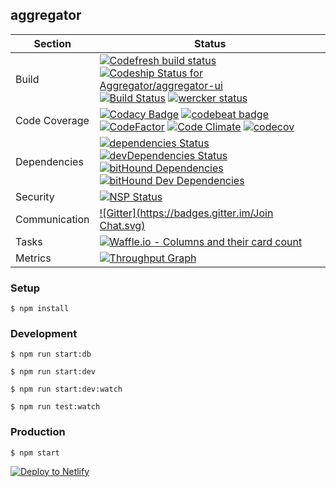 ## aggregator

| Section | Status |
|---------|--------|
| Build |[![Codefresh build status]( https://g.codefresh.io/api/badges/build?repoOwner=Aggregator&repoName=aggregator-ui&branch=master&pipelineName=aggregator-ui-master&accountName=gdumitrescu_github&type=cf-1)]( https://g.codefresh.io/repositories/Aggregator/aggregator-ui/builds?filter=trigger:build;branch:master;service:5965bb75206e72000165e28d~aggregator-ui-master) [ ![Codeship Status for Aggregator/aggregator-ui](https://app.codeship.com/projects/17f4ed50-12f5-0136-009f-4ee608a1a18e/status?branch=master)](https://app.codeship.com/projects/283085) [![Build Status](https://travis-ci.org/Aggregator/aggregator-ui.svg?branch=master)](https://travis-ci.org/Aggregator/aggregator-ui) [![wercker status](https://app.wercker.com/status/4d2c5d234eeb34c9c62697cecd2cedc7/s/master "wercker status")](https://app.wercker.com/project/byKey/4d2c5d234eeb34c9c62697cecd2cedc7)|
| Code Coverage | [![Codacy Badge](https://api.codacy.com/project/badge/Grade/0cf86c32689c4eb28667b1501dc550dd)](https://www.codacy.com/app/gdumitrescu/aggregator?utm_source=github.com&amp;utm_medium=referral&amp;utm_content=gdumitrescu/aggregator&amp;utm_campaign=Badge_Grade) [![codebeat badge](https://codebeat.co/badges/4e3371b2-a406-4713-837b-571c7b047698)](https://codebeat.co/projects/github-com-gdumitrescu-aggregator) [![CodeFactor](https://www.codefactor.io/repository/github/gdumitrescu/aggregator/badge)](https://www.codefactor.io/repository/github/gdumitrescu/aggregator) [![Code Climate](https://codeclimate.com/github/gdumitrescu/aggregator/badges/gpa.svg)](https://codeclimate.com/github/gdumitrescu/aggregator) [![codecov](https://codecov.io/gh/gdumitrescu/aggregator/branch/master/graph/badge.svg)](https://codecov.io/gh/gdumitrescu/aggregator) |
| Dependencies | [![dependencies Status](https://david-dm.org/gdumitrescu/aggregator/status.svg)](https://david-dm.org/gdumitrescu/aggregator) [![devDependencies Status](https://david-dm.org/gdumitrescu/aggregator/dev-status.svg)](https://david-dm.org/gdumitrescu/aggregator?type=dev) [![bitHound Dependencies](https://www.bithound.io/github/gdumitrescu/aggregator/badges/dependencies.svg)](https://www.bithound.io/github/gdumitrescu/aggregator/master/dependencies/npm) [![bitHound Dev Dependencies](https://www.bithound.io/github/gdumitrescu/aggregator/badges/devDependencies.svg)](https://www.bithound.io/github/gdumitrescu/aggregator/master/dependencies/npm) |
| Security | [![NSP Status](https://nodesecurity.io/orgs/github/projects/e322454b-f3b2-4f51-a0e7-7a79d5ae52d3/badge)](https://nodesecurity.io/orgs/github/projects/e322454b-f3b2-4f51-a0e7-7a79d5ae52d3) |
| Communication | [![Gitter](https://badges.gitter.im/Join Chat.svg)](https://gitter.im/gdumitrescu/aggregator) |
| Tasks | [![Waffle.io - Columns and their card count](https://badge.waffle.io/Aggregator/aggregator-ui.svg?columns=all)](https://waffle.io/Aggregator/aggregator-ui) |
| Metrics | [![Throughput Graph](https://graphs.waffle.io/Aggregator/aggregator-ui/throughput.svg)](https://waffle.io/Aggregator/aggregator-ui/metrics/throughput) |


### Setup

`$ npm install`

### Development

`$ npm run start:db`

`$ npm run start:dev`

`$ npm run start:dev:watch`

`$ npm run test:watch`

### Production

`$ npm start`

[![Deploy to Netlify](https://www.netlify.com/img/deploy/button.svg)](https://app.netlify.com/start/deploy?repository=https://github.com/gdumitrescu/aggregator)
